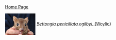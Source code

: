 [Home Page](index.md)

<img src = "images/Bettongia_pencillata.jpg" width = 100 align = "center">  [*Bettongia penicillata ogilbyi.* (Woylie)](./species/Phascolartus_cinereus.md)

